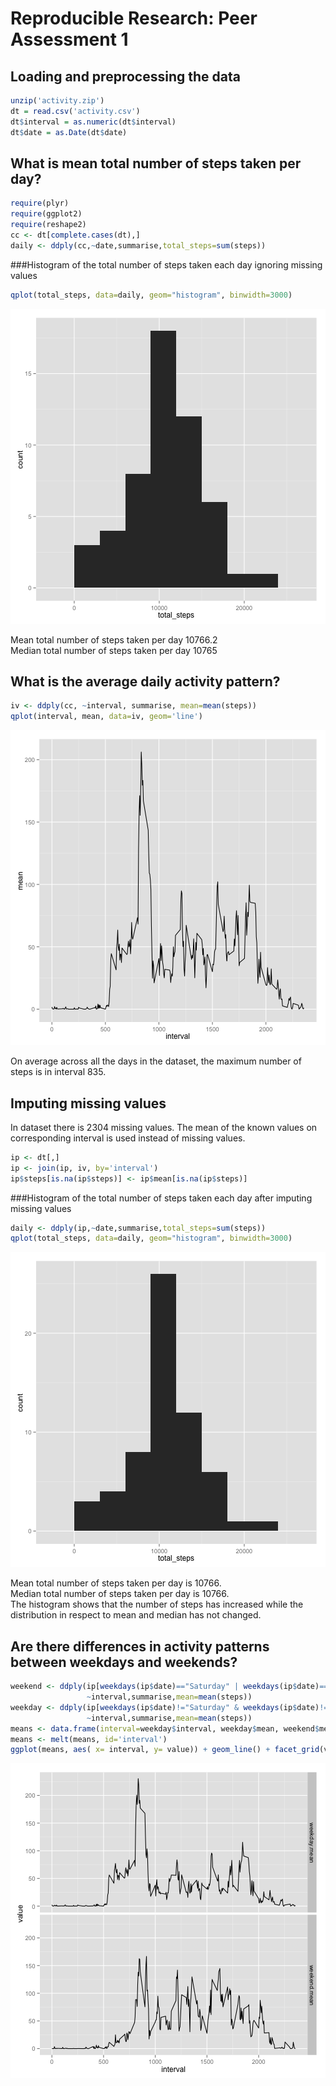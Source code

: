 # Reproducible Research: Peer Assessment 1


## Loading and preprocessing the data

```r
unzip('activity.zip')
dt = read.csv('activity.csv')
dt$interval = as.numeric(dt$interval)
dt$date = as.Date(dt$date)
```


## What is mean total number of steps taken per day?

```r
require(plyr)
require(ggplot2)
require(reshape2)
cc <- dt[complete.cases(dt),]
daily <- ddply(cc,~date,summarise,total_steps=sum(steps)) 
```
###Histogram of the total number of steps taken each day ignoring missing values


```r
qplot(total_steps, data=daily, geom="histogram", binwidth=3000)
```

![plot of chunk unnamed-chunk-3](figure/unnamed-chunk-3.png) 

  
Mean total number of steps taken per day 10766.2  
Median total number of steps taken per day 10765


## What is the average daily activity pattern?

```r
iv <- ddply(cc, ~interval, summarise, mean=mean(steps)) 
qplot(interval, mean, data=iv, geom='line')
```

![plot of chunk unnamed-chunk-4](figure/unnamed-chunk-4.png) 

On average across all the days in the dataset, the maximum number of steps is in interval 835.


## Imputing missing values
In dataset there is 2304 missing values.
The mean of the known values on corresponding interval is used instead of missing values.



```r
ip <- dt[,]
ip <- join(ip, iv, by='interval')
ip$steps[is.na(ip$steps)] <- ip$mean[is.na(ip$steps)]
```
###Histogram of the total number of steps taken each day after imputing missing values

```r
daily <- ddply(ip,~date,summarise,total_steps=sum(steps)) 
qplot(total_steps, data=daily, geom="histogram", binwidth=3000)
```

![plot of chunk unnamed-chunk-6](figure/unnamed-chunk-6.png) 

Mean total number of steps taken per day is 10766.  
Median total number of steps taken per day is 10766.  
The histogram shows that the number of steps has increased while the distribution in respect to mean and median has not changed.

## Are there differences in activity patterns between weekdays and weekends?

```r
weekend <- ddply(ip[weekdays(ip$date)=="Saturday" | weekdays(ip$date)=="Sunday",],
                 ~interval,summarise,mean=mean(steps)) 
weekday <- ddply(ip[weekdays(ip$date)!="Saturday" & weekdays(ip$date)!="Sunday",],
                 ~interval,summarise,mean=mean(steps)) 
means <- data.frame(interval=weekday$interval, weekday$mean, weekend$mean)
means <- melt(means, id='interval')
ggplot(means, aes( x= interval, y= value)) + geom_line() + facet_grid(variable~.)
```

![plot of chunk unnamed-chunk-7](figure/unnamed-chunk-7.png) 
